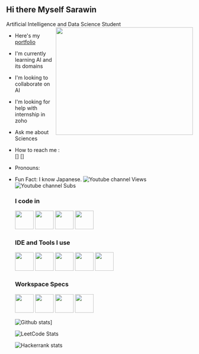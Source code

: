 ## Hi there  Myself Sarawin

Artificial Intelligence and Data Science Student
<img align="right" width="370" height="290" src="" >
- Here's my [portfolio](https://sarawin.web.app/)
- I'm currently learning AI and its domains
- I'm looking to collaborate on AI
- I'm looking for help with internship in zoho
- Ask me about Sciences
- How to reach me :
  <br />[<img src="">] [<img src="">]
- Pronouns:
- Fun Fact: I know Japanese.
  ![Youtube channel Views]()
  ![Youtube channel Subs]()

  ### I code in
  <img height="50" widht="50" src=""/> <img height="50" widht="50" src=""/> <img height="50" widht="50" src=""/> <img height="50" widht="50" src=""/>

  ### IDE and Tools I use
  <img height="50" widht="50" src=""/> <img height="50" widht="50" src=""/> <img height="50" widht="50" src=""/> <img height="50" widht="50" src=""/> <img height="50" widht="50" src=""/>

  ### Workspace Specs
  <img height="50" widht="50" src=""/> <img height="50" widht="50" src=""/>
  <img height="50" widht="50" src=""/>
  <img height="50" widht="50" src=""/>

  ![Github stats](https://github-readme-activity-graph.vercel.app/graph?username=srksarawin&bg_color=000000&color=ffffff&line=00ff2a&point=ffffff&area=true&hide_border=true)]

  ![LeetCode Stats](https://leetcard.jacoblin.cool/srksarawin?theme=dark&font=Anek%20Telugu&ext=activity)

  ![Hackerrank stats]()
  
  
